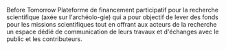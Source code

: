 Before Tomorrow 
Plateforme de financement participatif pour la recherche scientifique (axée sur l'archéolo-gie) qui a pour objectif de lever des fonds pour les missions scientifiques tout en offrant aux acteurs de la recherche un espace dédié de communication de leurs travaux et d'échanges avec le public et les contributeurs.
